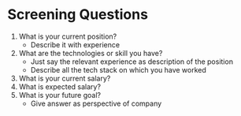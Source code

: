 # Screening Questions

1. What is your current position?
   * Describe it with experience
2. What are the technologies or skill you have?
   * Just say the relevant experience as description of the position
   * Describe all the tech stack on which you have worked
3. What is your current salary?
4. What is expected salary?
5. What is your future goal? 
   * Give answer as perspective of company
